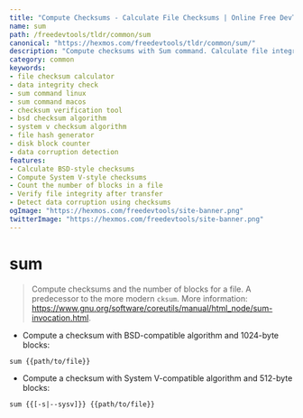 ```yaml
---
title: "Compute Checksums - Calculate File Checksums | Online Free DevTools by Hexmos"
name: sum
path: /freedevtools/tldr/common/sum
canonical: "https://hexmos.com/freedevtools/tldr/common/sum/"
description: "Compute checksums with Sum command. Calculate file integrity, verify data transfer, and detect file corruption on Linux and MacOS. Free online tool, no registration required."
category: common
keywords:
- file checksum calculator
- data integrity check
- sum command linux
- sum command macos
- checksum verification tool
- bsd checksum algorithm
- system v checksum algorithm
- file hash generator
- disk block counter
- data corruption detection
features:
- Calculate BSD-style checksums
- Compute System V-style checksums
- Count the number of blocks in a file
- Verify file integrity after transfer
- Detect data corruption using checksums
ogImage: "https://hexmos.com/freedevtools/site-banner.png"
twitterImage: "https://hexmos.com/freedevtools/site-banner.png"
---
```


# sum

> Compute checksums and the number of blocks for a file.
> A predecessor to the more modern `cksum`.
> More information: <https://www.gnu.org/software/coreutils/manual/html_node/sum-invocation.html>.

- Compute a checksum with BSD-compatible algorithm and 1024-byte blocks:

`sum {{path/to/file}}`

- Compute a checksum with System V-compatible algorithm and 512-byte blocks:

`sum {{[-s|--sysv]}} {{path/to/file}}`
